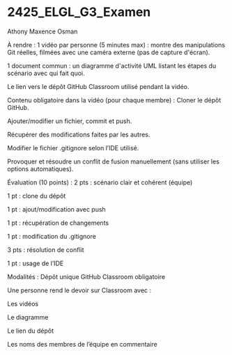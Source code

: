 # 2425_ELGL_G3_Examen
Athony Maxence Osman


À rendre :
  1 vidéo par personne (5 minutes max) : montre des manipulations Git réelles, filmées avec une caméra externe (pas de capture d'écran).
  
  1 document commun : un diagramme d'activité UML listant les étapes du scénario avec qui fait quoi.
  
  Le lien vers le dépôt GitHub Classroom utilisé pendant la vidéo.

Contenu obligatoire dans la vidéo (pour chaque membre) :
Cloner le dépôt GitHub.

  Ajouter/modifier un fichier, commit et push.
  
  Récupérer des modifications faites par les autres.
  
  Modifier le fichier .gitignore selon l’IDE utilisé.
  
  Provoquer et résoudre un conflit de fusion manuellement (sans utiliser les options automatiques).

Évaluation (10 points) :
  2 pts : scénario clair et cohérent (équipe)
  
  1 pt : clone du dépôt
  
  1 pt : ajout/modification avec push
  
  1 pt : récupération de changements
  
  1 pt : modification du .gitignore
  
  3 pts : résolution de conflit
  
  1 pt : usage de l’IDE

  Modalités :
  Dépôt unique GitHub Classroom obligatoire

Une personne rend le devoir sur Classroom avec :

  Les vidéos
  
  Le diagramme
  
  Le lien du dépôt
  
  Les noms des membres de l’équipe en commentaire
